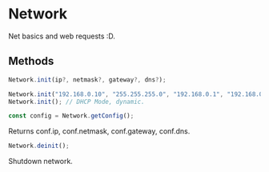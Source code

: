 # Network

Net basics and web requests :D.

## Methods

```js
Network.init(ip?, netmask?, gateway?, dns?);
```

```js
Network.init("192.168.0.10", "255.255.255.0", "192.168.0.1", "192.168.0.1"); // Static mode
Network.init(); // DHCP Mode, dynamic.
```


```js
const config = Network.getConfig();
```

Returns conf.ip, conf.netmask, conf.gateway, conf.dns.
<br />


```js
Network.deinit();
```

Shutdown network.